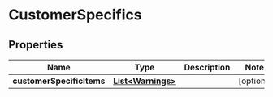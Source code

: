 

# CustomerSpecifics


## Properties

| Name | Type | Description | Notes |
|------------ | ------------- | ------------- | -------------|
|**customerSpecificItems** | [**List&lt;Warnings&gt;**](Warnings.md) |  |  [optional] |



